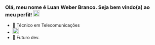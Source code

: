 ### Olá, meu nome é Luan Weber Branco. Seja bem vindo(a) ao meu perfil! <img src="https://media2.giphy.com/media/8L0Pky6C83SzkzU55a/giphy.gif?cid=ecf05e47rtdi13psm8hjdb3srse66w9rpygethlp72uo3m8n&rid=giphy.gif&ct=g" width="20"></h2>

- 💼 Técnico em Telecomunicações
- <img src="img/ifsc.ico" width="20"></h2>
- 💪 Futuro dev.

